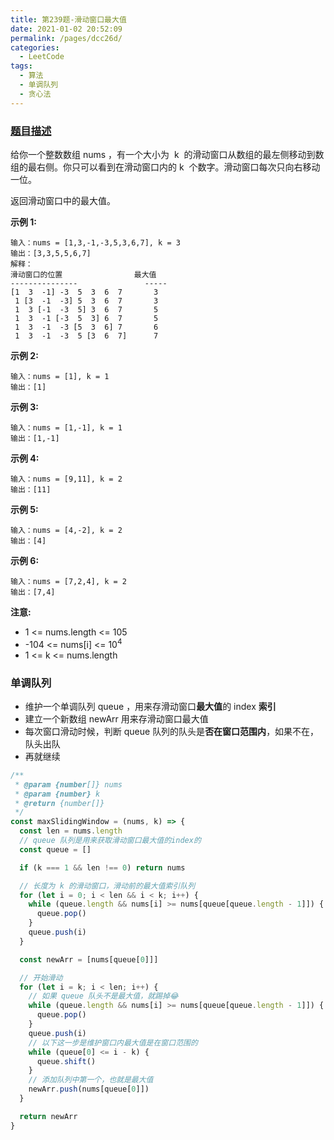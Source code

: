 ```yaml
---
title: 第239题-滑动窗口最大值
date: 2021-01-02 20:52:09
permalink: /pages/dcc26d/
categories:
  - LeetCode
tags:
  - 算法
  - 单调队列
  - 贪心法
---
```


### [题目描述](https://leetcode-cn.com/problems/sliding-window-maximum/comments/)

给你一个整数数组 <span class="span-shadow">nums</span> ，有一个大小为  <span class="span-shadow">k</span>  的滑动窗口从数组的最左侧移动到数组的最右侧。你只可以看到在滑动窗口内的 <span class="span-shadow">k</span>  个数字。滑动窗口每次只向右移动一位。

返回滑动窗口中的最大值。

<!-- more -->

**示例 1:**

```
输入：nums = [1,3,-1,-3,5,3,6,7], k = 3
输出：[3,3,5,5,6,7]
解释：
滑动窗口的位置                最大值
---------------               -----
[1  3  -1] -3  5  3  6  7       3
 1 [3  -1  -3] 5  3  6  7       3
 1  3 [-1  -3  5] 3  6  7       5
 1  3  -1 [-3  5  3] 6  7       5
 1  3  -1  -3 [5  3  6] 7       6
 1  3  -1  -3  5 [3  6  7]      7
```

**示例 2:**

```
输入：nums = [1], k = 1
输出：[1]
```

**示例 3:**

```
输入：nums = [1,-1], k = 1
输出：[1,-1]
```

**示例 4:**

```
输入：nums = [9,11], k = 2
输出：[11]
```

**示例 5:**

```
输入：nums = [4,-2], k = 2
输出：[4]
```

**示例 6:**

```
输入：nums = [7,2,4], k = 2
输出：[7,4]
```

**注意:**

- <span class="span-shadow">1 <= nums.length <= 105</span>
- <span class="span-shadow">-104 <= nums[i] <= 10<sup>4</sup></span>
- <span class="span-shadow">1 <= k <= nums.length</span>

### 单调队列

- 维护一个单调队列 <span class="span-shadow">queue</span> ，用来存滑动窗口**最大值**的 <span class="span-shadow">index</span> **索引**
- 建立一个新数组 <span class="span-shadow">newArr</span> 用来存滑动窗口最大值
- 每次窗口滑动时候，判断 <span class="span-shadow">queue</span> 队列的队头是**否在窗口范围内**，如果不在，队头出队
- 再就继续

```JavaScript
/**
 * @param {number[]} nums
 * @param {number} k
 * @return {number[]}
 */
const maxSlidingWindow = (nums, k) => {
  const len = nums.length
  // queue 队列是用来获取滑动窗口最大值的index的
  const queue = []

  if (k === 1 && len !== 0) return nums

  // 长度为 k 的滑动窗口，滑动前的最大值索引队列
  for (let i = 0; i < len && i < k; i++) {
    while (queue.length && nums[i] >= nums[queue[queue.length - 1]]) {
      queue.pop()
    }
    queue.push(i)
  }

  const newArr = [nums[queue[0]]]

  // 开始滑动
  for (let i = k; i < len; i++) {
    // 如果 queue 队头不是最大值，就踢掉😂
    while (queue.length && nums[i] >= nums[queue[queue.length - 1]]) {
      queue.pop()
    }
    queue.push(i)
    // 以下这一步是维护窗口内最大值是在窗口范围的
    while (queue[0] <= i - k) {
      queue.shift()
    }
    // 添加队列中第一个，也就是最大值
    newArr.push(nums[queue[0]])
  }

  return newArr
}
```
